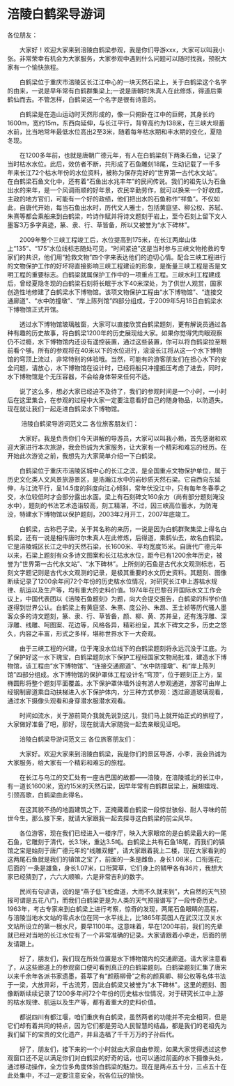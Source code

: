 # 涪陵白鹤梁导游词
各位朋友：

　　大家好！欢迎大家来到涪陵白鹤梁参观，我是你们导游xxx，大家可以叫我小张。非常荣幸有机会为大家服务，大家参观中遇到什么问题可以随时找我，预祝大家有一个愉快旅程。

　　白鹤梁位于重庆市涪陵区长江江中心的一块天然石梁上，关于白鹤梁这个名字的由来，一说是早年常有白鹤群集梁上;一说是唐朝时朱真人在此修炼，得道后乘鹤仙而去。不管怎样，白鹤梁这一个名字是很有诗意的。

　　白鹤梁是在造山运动时天然形成的，像一只俯卧在江中的巨鳄，其身长约1600m，宽约15m，东西向延伸，与长江平行，背脊高约为138米，在三峡大坝蓄水前，比当地常年最低水位高出2至3米，随着每年枯水期和丰水期的变化，夏隐冬现。

　　在1200多年前，也就是唐朝广德元年，有人在白鹤梁刻下两条石鱼，记录了当时枯水水位。此后，效仿者不断，共形成了石鱼雕刻18尾，生动记载了一千多年来长江72个枯水年份的水位资料，被称为保存完好的“世界第一古代水文站”。在白鹤梁石鱼文化中，还有着“石鱼出水兆丰年”的民间传说。我们的祖先认为石鱼出水的来年，是一个风调雨顺的好年景，农民辛勤劳作，就可以换来一个好收成，主政的地方官们，可能有一个好的政绩，他们把出水的石鱼称作“祥鱼”。不仅如此，自唐代开始，每当石鱼出水时，历代文人雅士，包括黄庭坚、柳公权、苏轼、朱熹等都会乘船来到白鹤梁，吟诗作赋并将诗文题刻于岩上，至今石刻上留下文人墨客3万多字真迹，篆、隶、行、草皆备，所以又被誉为“水下碑林”。

　　2009年整个三峡工程竣工后，水位提高到175米，在长江两岸山体上“135”、“175”水位线标志随处可见，“时间紧迫”这是当时参与三峡文物抢救的专家们的共识，他们用“抢救文物”四个字来表达他们的迫切心情。配合三峡工程进行的文物保护工作的好坏将直接影响三峡工程建设的形象，是衡量三峡工程是否是文明工程的重要标志。白鹤梁就属保护工作中的一项重点工程。三峡水利工程建成后，曾经夏隐冬现的白鹤梁石刻将长眠于水下40米深处，为了供世人观赏，国家创造性地修建了白鹤梁水下博物馆。该项文物保护工程由“水下博物馆”、“连接交通廊道”、“水中防撞墩”、“岸上陈列馆”四部分组成，于2009年5月18日白鹤梁水下博物馆正式开馆。

　　透过水下博物馆玻璃舷窗，大家可以直接欣赏白鹤梁题刻，更有解说员通过各种有趣的历史故事，将白鹤梁1200年的历史展现给大家。如果你觉得凭肉眼观察仍不过瘾，水下博物馆内还设有遥控装置，通过这些装置，你可以将白鹤梁拉至眼前看个够。所有的参观将在40米以下的水位进行，滚滚长江将从这一个水下博物馆的穹顶上流过，非常特别的体验哦。当然，可能有的游客朋友们在担心水下的安全问题，请放心，水下博物馆在设计时，已经将船只冲撞抵压考虑了进去，同时，水下博物馆是个无压容器，不会给身体带来任何不适。

　　说了这么多，想必大家已经迫不及待了，我们的参观时间是一个小时，一小时后在这里集合，在参观的过程中大家一定要注意看好自己的随身物品，以防遗失。现在就让我们一起走进白鹤梁水下博物馆。

　　
涪陵白鹤梁导游词范文二
各位旅客朋友们：

　　大家好。我是负责你们今天讲解的导游员，大家可以叫我小赖，首先感谢和欢迎大家进行本次旅游，我会热诚为大家服务，让大家有一个精彩和难忘的经历。在开始此次游览之前，我想先为大家简单介绍一下白鹤梁。

　　白鹤梁位于重庆市涪陵区城中心的长江之滨，是全国重点文物保护单位，属于历史文化类人文风景旅游景区，是浩瀚江水中的岩砂质天然石梁。它自西向东延伸，与江流平行，呈14.5度的斜度向江心倾斜，常年伏没江中，只有每年冬春季之交，水位较低时才会部分露出水面。梁上有石刻碑文160余方（尚有部分题刻淹没水中），题刻的书法艺术造诣较高，刻工精湛，不过，因三峡高位蓄水，为防淹没，特建水下博物馆以保护题刻，2003年2月开工，2007年底竣工。

　　白鹤梁，古称巴子梁，关于其名称的来历，一说是因为白鹤群聚集梁上得名白鹤梁，还有一说是相传唐时尔朱真人在此修炼，后得道，乘鹤仙去，故名白鹤梁。它是涪陵城区长江之中的天然石梁，长1600米、平均宽度15米。自唐代广德元年以来，石梁上题刻有众多诗文图案和长江枯水水位，距今已有1200余年历史，被誉为“世界第一古代水文站”、“水下碑林”。上所刻的石鱼是古代水文观测标志，石刻文字题记则是古代水文观测的记录，是极其重要的水文历史资料。其题刻、图像断续记录了1200余年间72个年份的历史枯水位情况，对研究长江中上游枯水规律、航运以及生产等，均有重大的史料价值。1974年在巴黎召开国际水文工作会议上，中国代表团以《涪陵石鱼题刻》为题，向大会提交报告，白鹤梁的科学价值遂得到世界公认。白鹤梁上有黄庭坚、朱熹、庞公孙、朱昂、王士祯等历代骚人墨客众多的诗文题刻，篆、隶、行、草皆备，颜、柳、黄、苏并呈，还有浅浮雕、深浮雕、线雕、呵图案、花边等，风格各异，精彩纷呈，其水下碑文之多，历史之悠久，内容之丰富，形式之多样，堪称世界水下一大奇观。

　　由于三峡工程的兴建，位于淹没水位线下的白鹤梁题刻将永远沉没于江底。为了保护好这一水下瑰宝，白鹤梁题刻水下保护工程经国家文物局批准，建造水下博物馆，该工程由“水下博物馆”、“连接交通廊道”、“水中防撞墩”、和“岸上陈列馆”四部分组成。水下博物馆的保护罩体工程设计名“穹顶”，位于题刻正上方，呈椭圆形将整个题刻平面覆盖。水下保护罩体墙外设有游人参观通道，游客可由岸上经钢制廊道乘自动扶梯进入水下保护体内，分三种方式参观：透过廊道玻璃观看，通过水下摄像头观看和身穿潜水服潜水观看。

　　时间如流水，关于游前简介我就先说到这儿，我们马上就开始正式的旅程了，大家做好准备了吧，那好，现在就请大家随我一起去亲眼见证吧。

　　涪陵白鹤梁导游词范文三
各位旅客朋友们：

　　大家好。欢迎大家来到涪陵白鹤梁，我是你们的景区导游，小李，我会热诚为大家服务，给大家有一个精彩和难忘的旅程。

　　在长江与乌江的交汇处有一座古巴国的故都——涪陵，在涪陵城北的长江中，有一道长1600米，宽约15米的天然石梁，因早年常有白鹤群居梁上，展翅嬉戏、引颈高歌，白鹤梁由此得名。

　　在这其貌不扬的地面建筑之下，正掩藏着白鹤梁一段惊世骇俗、耐人寻味的前世今生。那么接下来，就请大家跟我一起去探寻这白鹤梁的前尘风华。

　　各位游客，现在我们已经进入一楼序厅，映入大家眼帘的是白鹤梁最大的一尾石鱼，它雕刻于清代，长3.1米，重达3.5吨。白鹤梁上共有石鱼18尾，而我们的镇馆之宝是始刻于唐广德元年的“线雕双鲤”，请大家跟着我上二楼，现在大家看到的这两尾石鱼就是我们的镇馆之宝了，前面的一条是雌鱼，身长1.08米，口衔莲花;后面的`一条是雄鱼，身长1.07米，口衔蓂草，它们身上的鳞甲各有36片，我想大家已经猜到了，六六大顺嘛，六是非常吉利的数字。

　　民间有句谚语，说的是“燕子低飞蛇盘道，大雨不久就来到”，大自然的天气预报可谓是五花八门，而我们白鹤梁更是为人类的天气预报谱写了一段传奇历史。1963年，考古专家来到白鹤梁上进行考察，惊奇的发现，两尾石鱼眼睛的高程，与涪陵当地水文站的零点水位在同一水平线上，比1865年英国人在武汉江汉关水文站所设立的第一根水尺，要早1100年。这意味着，早在1200年前，我们的先辈就已经对当地的长江水位有了一个非常准确的记录。大家请跟着小李走，后面的朋友请跟上。

　　好了，朋友们，我们现在所处位置是水下博物馆内的交通廊道。请大家注意看了，从这些廊道上的参观窗口便可看到真正的白鹤梁题刻。白鹤梁题刻汇集了唐宋以来千余年各派书家遗墨，荟萃了有“颜筋柳骨”之称的颜真卿、柳公权等名体书法于一梁，大放异彩，千古流芳，因此白鹤梁又被誉为"水下碑林"。这里的题刻、图像断断续续记录了1200多年间72个年份的历史枯水位情况，对于研究长江中上游的枯水规律、航运以及生产等，都有着重大的史料价值。

　　都说四川有都江堰，咱们重庆有白鹤梁，虽然两者的功能并不完全相同，但是它们却有着共同的特点，因为它们都是劳动人民智慧的结晶，都是我们的老祖先为我们留下的宝贵的文化遗产，并且造福了千千万万的子孙后代。

　　好了，朋友们，接下来的一个小时就由大家自由参观，如果大家觉得透过这参观窗口还不足以满足你们对白鹤梁的好奇的话，也可以通过前面的水下摄像头处，通过移动操作，全方位多角度体验白鹤梁的魅力。现在是两点五十分，三点五十在此处集中，不过一定要注意安全，祝各位玩的愉快。